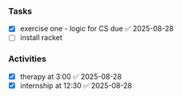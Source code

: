 ### Tasks

- [x] exercise one - logic for CS due ✅ 2025-08-28
- [ ] install racket  
### Activities 

- [x] therapy at 3:00 ✅ 2025-08-28
- [x] internship at 12:30 ✅ 2025-08-28